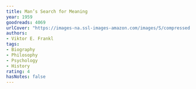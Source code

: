 ```yaml
---
title: Man’s Search for Meaning
year: 1959
goodreads: 4069
urlCover: "https://images-na.ssl-images-amazon.com/images/S/compressed.photo.goodreads.com/books/1535419394i/4069.jpg"
authors:
- Viktor E. Frankl
tags:
- Biography
- Philosophy
- Psychology
- History
rating: 4
hasNotes: false
---
```

